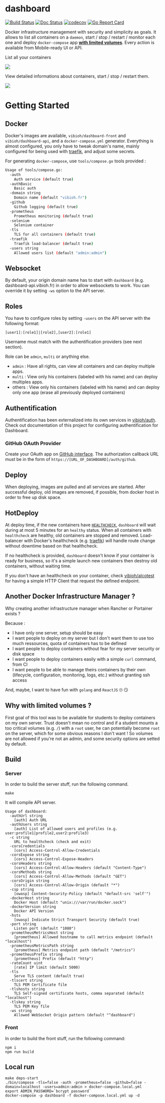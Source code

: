 # dashboard

[![Build Status](https://travis-ci.org/ViBiOh/dashboard.svg?branch=master)](https://travis-ci.org/ViBiOh/dashboard)
[![Doc Status](https://doc.esdoc.org/github.com/ViBiOh/dashboard/badge.svg)](https://doc.esdoc.org/github.com/ViBiOh/dashboard)
[![codecov](https://codecov.io/gh/ViBiOh/dashboard/branch/master/graph/badge.svg)](https://codecov.io/gh/ViBiOh/dashboard)
[![Go Report Card](https://goreportcard.com/badge/github.com/ViBiOh/dashboard)](https://goreportcard.com/report/github.com/ViBiOh/dashboard)

Docker infrastructure management with security and simplicity as goals. It allows to list all containers on a `daemon`, start / stop / restart / monitor each one and deploy `docker-compose` app [**with limited volumes**](#why-with-limited-volumes-). Every action is available from Mobile-ready UI or API.

List all your containers

![](/img/list.png)

View detailed informations about containers, start / stop / restart them.

![](/img/detail.png)

# Getting Started

## Docker

Docker's images are available, `vibioh/dashboard-front` and `vibioh/dashboard-api`, and a `docker-compose.yml` generator. Everything is almost configured, you only have to tweak domain's name, mainly configured for being used with [traefik](https://traefik.io), and adjust some secrets.

For generating `docker-compose`, use `tools/compose.go` tools provided :

```bash
Usage of tools/compose.go:
  -auth
    Auth service (default true)
  -authBasic
    Basic auth
  -domain string
    Domain name (default "vibioh.fr")
  -github
    Github logging (default true)
  -prometheus
    Prometheus monitoring (default true)
  -selenium
    Selenium container
  -tls
    TLS for all containers (default true)
  -traefik
    Traefik load-balancer (default true)
  -users string
    Allowed users list (default "admin:admin")
```

## Websocket

By default, your origin domain name has to start with `dashboard` (e.g. dashboard-api.vibioh.fr) in order to allow websockets to work. You can override it by setting `-ws` option to the API server.

## Roles

You have to configure roles by setting `-users` on the API server with the following format:

```
[user1]:[role1]|[role2],[user2]:[role1]
```

Username must match with the authentification providers (see next section).

Role can be `admin`, `multi` or anything else.

* `admin` : Have all rights, can view all containers and can deploy multiple apps.
* `multi` : View only his containers (labeled with his name) and can deploy multiples apps.
* others : View only his containers (labeled with his name) and can deploy only one app (erase all previously deployed containers)

## Authentification

Authentification has been externalized into its own services in [vibioh/auth](https://github.com/vibioh/auth). Check out documentation of this project for configuring authentification for Dashboard.

### GitHub OAuth Provider

Create your OAuth app on [GitHub interface](https://github.com/settings/developers). The authorization callback URL must be in the form of `https://[URL_OF_DASHBOARD]/auth/github`.

## Deploy

When deploying, images are pulled and all services are started. After successful deploy, old images are removed, if possible, from docker host in order to free up disk space.

## HotDeploy

At deploy time, if the new containers have [`HEALTHCHECK`](https://docs.docker.com/engine/reference/builder/#healthcheck), `dashboard` will wait during at most 5 minutes for an `healthy` status. When all containers with `healthcheck` are healthy, old containers are stopped and removed. Load-balancer with Docker's healthcheck (e.g. [traefik](https://traefik.io)) will handle route change without downtime based on that healthcheck.

If no healthcheck is provided, `dashboard` doesn't know if your container is ready for business, so it's a simple launch new containers then destroy old containers, without waiting time.

If you don't have an healthcheck on your container, check [vibioh/alcotest](https://github.com/ViBiOh/alcotest) for having a simple HTTP Client that request the defined endpoint.

## Another Docker Infrastructure Manager ?

Why creating another infrastructure manager when Rancher or Portainer exists ?

Because :

* I have only one server, setup should be easy
* I want people to deploy on my server but I don't want them to use too much ressources, quota of containers has to be defined
* I want people to deploy containers without fear for my server security or disk space
* I want people to deploy containers easily with a simple `curl` command, from CI
* I want people to be able to manage theirs containers by their own (lifecycle, configuration, monitoring, logs, etc.) without granting ssh access

And, maybe, I want to have fun with `golang` and `ReactJS` 🙄 😏

## Why with limited volumes ?

First goal of this tool was to be available for students to deploy containers on my own server. Trust doesn't mean no control and if a student mounts a too critical volumes (e.g. `/`) with a `root` user, he can potentially become `root` on the server, which for some obvious reasons I don't want ! So volumes are not allowed if you're not an admin, and some security options are setted by default.

## Build

### Server

In order to build the server stuff, run the following command.

```
make
```

It will compile API server.

```
Usage of dashboard:
  -authUrl string
    [auth] Auth URL
  -authUsers string
    [auth] List of allowed users and profiles (e.g. user:profile1|profile2,user2:profile3)
  -c string
    URL to healthcheck (check and exit)
  -corsCredentials
    [cors] Access-Control-Allow-Credentials
  -corsExpose string
    [cors] Access-Control-Expose-Headers
  -corsHeaders string
    [cors] Access-Control-Allow-Headers (default "Content-Type")
  -corsMethods string
    [cors] Access-Control-Allow-Methods (default "GET")
  -corsOrigin string
    [cors] Access-Control-Allow-Origin (default "*")
  -csp string
    [owasp] Content-Security-Policy (default "default-src 'self'")
  -dockerHost string
    Docker Host (default "unix:///var/run/docker.sock")
  -dockerVersion string
    Docker API Version
  -hsts
    [owasp] Indicate Strict Transport Security (default true)
  -port string
    Listen port (default "1080")
  -prometheusMetricsHost string
    [prometheus] Allowed hostname to call metrics endpoint (default "localhost")
  -prometheusMetricsPath string
    [prometheus] Metrics endpoint path (default "/metrics")
  -prometheusPrefix string
    [prometheus] Prefix (default "http")
  -rateCount uint
    [rate] IP limit (default 5000)
  -tls
    Serve TLS content (default true)
  -tlscert string
    TLS PEM Certificate file
  -tlshosts string
    TLS Self-signed certificate hosts, comma separated (default "localhost")
  -tlskey string
    TLS PEM Key file
  -ws string
    Allowed WebSocket Origin pattern (default "^dashboard")
```

### Front

In order to build the front stuff, run the following command:

```
npm i
npm run build
```

## Local run

```
make deps-start
./bin/compose -tls=false -auth -prometheus=false -github=false -domain=localhost -users=admin:admin > docker-compose.local.yml
export ADMIN_PASSWORD=`bcrypt password`
docker-compose -p dashboard -f docker-compose.local.yml up -d
```
